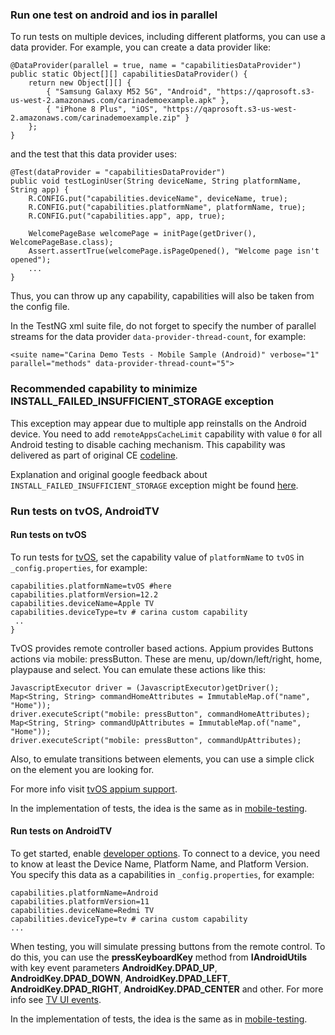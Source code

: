 ### Run one test on android and ios in parallel

To run tests on multiple devices, including different platforms, you can use a data provider. For example, you can create a data provider like:

```
@DataProvider(parallel = true, name = "capabilitiesDataProvider")
public static Object[][] capabilitiesDataProvider() {
    return new Object[][] {
        { "Samsung Galaxy M52 5G", "Android", "https://qaprosoft.s3-us-west-2.amazonaws.com/carinademoexample.apk" },
        { "iPhone 8 Plus", "iOS", "https://qaprosoft.s3-us-west-2.amazonaws.com/carinademoexample.zip" }
    };
}
```

and the test that this data provider uses:

```
@Test(dataProvider = "capabilitiesDataProvider")
public void testLoginUser(String deviceName, String platformName, String app) {
    R.CONFIG.put("capabilities.deviceName", deviceName, true);
    R.CONFIG.put("capabilities.platformName", platformName, true);
    R.CONFIG.put("capabilities.app", app, true);
        
    WelcomePageBase welcomePage = initPage(getDriver(), WelcomePageBase.class);
    Assert.assertTrue(welcomePage.isPageOpened(), "Welcome page isn't opened");
    ...
}
```

Thus, you can throw up any capability, capabilities will also be taken from the config file.

In the TestNG xml suite file, do not forget to specify the number of parallel streams for the data provider `data-provider-thread-count`, 
for example:

```
<suite name="Carina Demo Tests - Mobile Sample (Android)" verbose="1" parallel="methods" data-provider-thread-count="5">

```

### Recommended capability to minimize INSTALL_FAILED_INSUFFICIENT_STORAGE exception

This exception may appear due to multiple app reinstalls on the Android device.
You need to add `remoteAppsCacheLimit` capability with value `0` for all Android testing to disable caching mechanism.
This capability was delivered as part of original CE [codeline](https://github.com/zebrunner/pipeline-ce/commit/b8732cafa30c93d7d9d56e73da73e491b1f22b2c).

Explanation and original google feedback about `INSTALL_FAILED_INSUFFICIENT_STORAGE` exception might be found [here](https://issuetracker.google.com/issues/170867658?pli=1).

### Run tests on tvOS, AndroidTV

#### Run tests on tvOS

To run tests for [tvOS](https://developer.apple.com/tvos/), set the capability value of `platformName` to `tvOS` in `_config.properties`, for example:

```
capabilities.platformName=tvOS #here
capabilities.platformVersion=12.2
capabilities.deviceName=Apple TV
capabilities.deviceType=tv # carina custom capability
 ..
}
```

TvOS provides remote controller based actions. Appium provides Buttons actions via mobile: pressButton. These are menu, up/down/left/right, home, 
playpause and select. You can emulate these actions like this:

```
JavascriptExecutor driver = (JavascriptExecutor)getDriver();
Map<String, String> commandHomeAttributes = ImmutableMap.of("name", "Home"));
driver.executeScript("mobile: pressButton", commandHomeAttributes);
Map<String, String> commandUpAttributes = ImmutableMap.of("name", "Home"));
driver.executeScript("mobile: pressButton", commandUpAttributes);
```

Also, to emulate transitions between elements, you can use a simple click on the element you are looking for.

For more info visit [tvOS appium support](https://appium.io/docs/en/writing-running-appium/ios/ios-tvos/).

In the implementation of tests, the idea is the same as in [mobile-testing](https://zebrunner.github.io/carina/automation/mobile/).

#### Run tests on AndroidTV

To get started, enable [developer options](https://developer.android.com/studio/debug/dev-options). To connect to a device, you need to know at 
least the Device Name, Platform Name, and Platform Version.
You specify this data as a capabilities in `_config.properties`, for example:

```
capabilities.platformName=Android
capabilities.platformVersion=11
capabilities.deviceName=Redmi TV
capabilities.deviceType=tv # carina custom capability
...
```

When testing, you will simulate pressing buttons from the remote control. To do this, you can use the **pressKeyboardKey** method from
**IAndroidUtils** with key event parameters **AndroidKey.DPAD_UP**, **AndroidKey.DPAD_DOWN**, **AndroidKey.DPAD_LEFT**, **AndroidKey.DPAD_RIGHT**,
**AndroidKey.DPAD_CENTER** and other. For more info see [TV UI events](https://developer.android.com/training/tv/start/controllers#tv-ui-events).

In the implementation of tests, the idea is the same as in [mobile-testing](https://zebrunner.github.io/carina/automation/mobile/).
